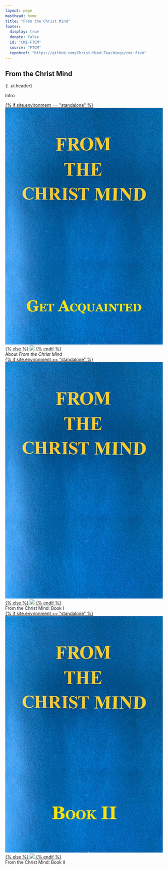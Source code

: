 ```yaml
---
layout: page
masthead: home
title: "From the Christ Mind"
footer:
  display: true
  donate: false
  id: "CMI-FTCM"
  source: "FTCM"
  repohref: "https://github.com/Christ-Mind-Teachings/cmi-ftcm"
---
```


##  From the Christ Mind
{: .ui.header}

<div class="page-introduction" markdown="1">

<p>
Intro
</p>

</div>

<div id="page-contents">
  <div class="ui equal width grid source-acq-section">
    <div class="five wide column">
      <div class="ui card">
        <a id="book-acq" href="#" data-book="acq" animate class="toc-modal-open image">
          {% if site.environment == "standalone" %}
            <img src="/public/img/ftcm/acq-big2.jpg">
          {% else %}
            <img src="/t/ftcm/public/img/ftcm/acq-big2.jpg">
          {% endif %}
        </a>
        <div class="content">
          <div class="description">
            About <em>From the Christ Mind</em>
          </div>
        </div>
      </div>
    </div>
    <!--
    <div class="column source-features">
      <div class="ui top attached tabular menu">
        <a class="active item" data-tab="first">News</a>
        <a class="item" data-tab="second">Quotes</a>
      </div>
      <div id="news-tab-content" class="ui bottom attached active tab segment" data-tab="first">
        <div class="box">
          <p>
            New!!
          </p>
        </div>
      </div>
      <div id="quote-tab-content" class="ui bottom attached tab segment" data-tab="second">
        <div class="ui form">
          <div class="fields">
            <div class="field">
              <label>Get Inspired</label>
              <button id="show-quote-button" class="ui primary button">
                <i class="quote left icon"></i>
                Discover Quotes
              </button> 
            </div>
            <div id="user-quote-select" class="field"></div>
          </div>
        </div>
      </div>
    </div>
    -->
  </div>
  <div class="ui three cards">
    <div class="card">
      <a id="book-one" href="#" data-book="book1" class="toc-modal-open image">
        {% if site.environment == "standalone" %}
          <img src="/public/img/ftcm/book1-big2.jpg">
        {% else %}
          <img src="/t/ftcm/public/img/ftcm/book1-big2.jpg">
        {% endif %}
      </a>
      <div class="content">
        <div class="description">
          From the Christ Mind: Book I
        </div>
      </div>
    </div>
    <div class="card">
      <a id="book-two" href="#" data-book="book2" class="toc-modal-open image">
        {% if site.environment == "standalone" %}
          <img src="/public/img/ftcm/book2-big2.jpg">
        {% else %}
          <img src="/t/ftcm/public/img/ftcm/book2-big2.jpg">
        {% endif %}
      </a>
      <div class="content">
        <div class="description">
          From the Christ Mind: Book II
        </div>
      </div>
    </div>
  </div>
</div>
